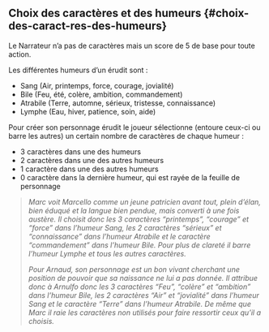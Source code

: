 ## Choix des caractères et des humeurs {#choix-des-caract-res-des-humeurs}

Le Narrateur n’a pas de caractères mais un score de 5 de base pour toute action.

Les différentes humeurs d’un érudit sont :

* Sang \(Air, printemps, force, courage, jovialité\)
* Bile \(Feu, été, colère, ambition, commandement\)
* Atrabile \(Terre, automne, sérieux, tristesse, connaissance\)
* Lymphe \(Eau, hiver, patience, soin, aide\)

Pour créer son personnage érudit le joueur sélectionne \(entoure ceux-ci ou barre les autres\) un certain nombre de caractères de chaque humeur :

* 3 caractères dans une des humeurs
* 2 caractères dans une des autres humeurs
* 1 caractère dans une des autres humeurs
* 0 caractère dans la dernière humeur, qui est rayée de la feuille de personnage

> _Marc voit Marcello comme un jeune patricien avant tout, plein d’élan, bien éduqué et la langue bien pendue, mais converti à une fois austère. Il choisit donc les 3 caractères “printemps”, “courage” et “force” dans l’humeur Sang, les 2 caractères “sérieux” et “connaissance” dans l’humeur Atrabile et le caractère “commandement” dans l’humeur Bile. Pour plus de clareté il barre l’humeur Lymphe et tous les autres caractères._
> 
> _Pour Arnaud, son personnage est un bon vivant cherchant une position de pouvoir que sa naissance ne lui a pas donnée. Il attribue donc à Arnulfo donc les 3 caractères “Feu”, “colère” et “ambition” dans l’humeur Bile, les 2 caractères “Air” et “jovialité” dans l’humeur Sang et le caractère “Terre” dans l’humeur Atrabile. De même que Marc il raie les caractères non utilisés pour faire ressortir ceux qu’il a choisis._

